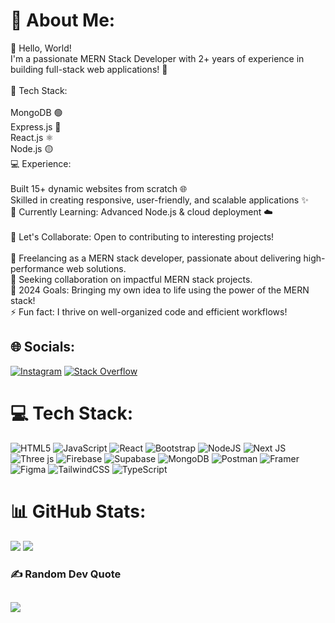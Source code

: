# 💫 About Me:
👋 Hello, World!<br>I'm a passionate MERN Stack Developer with 2+ years of experience in building full-stack web applications! 🚀<br><br>🔧 Tech Stack:<br><br>MongoDB 🟢<br>Express.js 🚀<br>React.js ⚛️<br>Node.js 🟡<br>💻 Experience:<br><br>Built 15+ dynamic websites from scratch 🌐<br>Skilled in creating responsive, user-friendly, and scalable applications ✨<br>🌱 Currently Learning: Advanced Node.js & cloud deployment ☁️<br><br>🤝 Let's Collaborate: Open to contributing to interesting projects!<br><br>🔭 Freelancing as a MERN stack developer, passionate about delivering high-performance web solutions.<br>👯 Seeking collaboration on impactful MERN stack projects.<br>🥅 2024 Goals: Bringing my own idea to life using the power of the MERN stack!<br>⚡ Fun fact: I thrive on well-organized code and efficient workflows!


## 🌐 Socials:
[![Instagram](https://img.shields.io/badge/Instagram-%23E4405F.svg?logo=Instagram&logoColor=white)](https://www.instagram.com/smumer.adnan/) [![Stack Overflow](https://img.shields.io/badge/-Stackoverflow-FE7A16?logo=stack-overflow&logoColor=white)](https://stackoverflow.com/users/25087240/syed-muhammad-umer-adnan) 

# 💻 Tech Stack:
![HTML5](https://img.shields.io/badge/html5-%23E34F26.svg?style=for-the-badge&logo=html5&logoColor=white) ![JavaScript](https://img.shields.io/badge/javascript-%23323330.svg?style=for-the-badge&logo=javascript&logoColor=%23F7DF1E) ![React](https://img.shields.io/badge/react-%2320232a.svg?style=for-the-badge&logo=react&logoColor=%2361DAFB) ![Bootstrap](https://img.shields.io/badge/bootstrap-%238511FA.svg?style=for-the-badge&logo=bootstrap&logoColor=white) ![NodeJS](https://img.shields.io/badge/node.js-6DA55F?style=for-the-badge&logo=node.js&logoColor=white) ![Next JS](https://img.shields.io/badge/Next-black?style=for-the-badge&logo=next.js&logoColor=white) ![Three js](https://img.shields.io/badge/threejs-black?style=for-the-badge&logo=three.js&logoColor=white) ![Firebase](https://img.shields.io/badge/firebase-a08021?style=for-the-badge&logo=firebase&logoColor=ffcd34) ![Supabase](https://img.shields.io/badge/Supabase-3ECF8E?style=for-the-badge&logo=supabase&logoColor=white) ![MongoDB](https://img.shields.io/badge/MongoDB-%234ea94b.svg?style=for-the-badge&logo=mongodb&logoColor=white) ![Postman](https://img.shields.io/badge/Postman-FF6C37?style=for-the-badge&logo=postman&logoColor=white) ![Framer](https://img.shields.io/badge/Framer-black?style=for-the-badge&logo=framer&logoColor=blue) ![Figma](https://img.shields.io/badge/figma-%23F24E1E.svg?style=for-the-badge&logo=figma&logoColor=white) ![TailwindCSS](https://img.shields.io/badge/tailwindcss-%2338B2AC.svg?style=for-the-badge&logo=tailwind-css&logoColor=white) ![TypeScript](https://img.shields.io/badge/typescript-%23007ACC.svg?style=for-the-badge&logo=typescript&logoColor=white)



# 📊 GitHub Stats:
![](https://github-readme-stats.vercel.app/api?username=SM-Umer-Adnan&theme=tokyonight&hide_border=false&include_all_commits=false&count_private=false)
![](https://github-readme-streak-stats.herokuapp.com/?user=SM-Umer-Adnan&theme=tokyonight&hide_border=false)<br/>
### ✍️ Random Dev Quote
![](https://quotes-github-readme.vercel.app/api?type=vetical&theme=tokyonight)
---


<!-- Proudly created with GPRM ( https://gprm.itsvg.in ) -->
